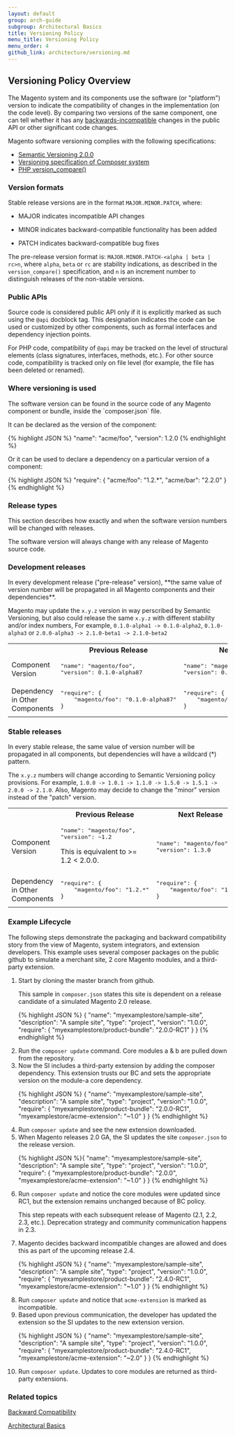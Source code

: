 ```yaml
---
layout: default
group: arch-guide
subgroup: Architectural Basics
title: Versioning Policy
menu_title: Versioning Policy
menu_order: 4
github_link: architecture/versioning.md
---
```


<h2 id="verpol">Versioning Policy Overview</h2>

The Magento system and its components use the software (or "platform") version to indicate the compatibility of changes in the implementation (on the code level). By comparing two versions of the same component, one can tell whether it has any <a href="{{ site.gdeurl }}architecture/backward-compatibility.html">backwards-incompatible</a> changes in the public API or other significant code changes.

Magento software versioning complies with the following specifications:

* [Semantic Versioning 2.0.0](http://semver.org/)
* [Versioning specification of Composer system](https://getcomposer.org/doc/04-schema.md#version)
* [PHP version_compare()](http://php.net/version_compare)


<h3>Version formats</h3>


Stable release versions are in the format `MAJOR.MINOR.PATCH`, where:

* MAJOR indicates incompatible API changes

* MINOR indicates backward-compatible functionality has been added

* PATCH indicates backward-compatible bug fixes


The pre-release version format is: `MAJOR.MINOR.PATCH-<alpha | beta | rc>n`, where `alpha`, `beta` or `rc` are stability indications, as described in the `version_compare()` specification, and
`n` is an increment number to distinguish releases of the non-stable versions.

<h3>Public APIs</h3>

Source code is considered public API only if it is explicitly marked as such using the `@api` docblock tag. This designation indicates the code can be used or customized by other components, such as formal interfaces and dependency injection points.

For PHP code, compatibility of `@api` may be tracked on the level of structural elements (class signatures, interfaces, methods, etc.). For other source code, compatibility is tracked only on file level (for example, the file has been deleted or renamed).


<h3>Where versioning is used</h3>
The software version can be found in the source code of any Magento component or bundle, inside the `composer.json` file.

It can be declared as the version of the component:

{% highlight JSON %}
"name": "acme/foo",
"version": 1.2.0
{% endhighlight %}

Or it can be used to declare a dependency on a particular version of a component:

{% highlight JSON %}
"require": {
    "acme/foo": "1.2.*",
    "acme/bar": "2.2.0"
}
{% endhighlight %}


<h3>Release types</h3>
This section describes how exactly and when the software version numbers will be changed with releases.

The software version will always change with any release of Magento source code.

<h3>Development releases</h3>
In every development release ("pre-release" version), **the same value of version number will be propagated in all Magento components and their dependencies**.

Magento may update the `x.y.z` version in way perscribed by Semantic Versioning, but also could release the same `x.y.z` with different stability and/or index numbers, For example, `0.1.0-alpha1 -> 0.1.0-alpha2`, `0.1.0-alpha3` or `2.0.0-alpha3 -> 2.1.0-beta1 -> 2.1.0-beta2`

<table>
<tbody>
<tr>
<th></th>
<th>Previous Release</th>
<th>Next Release</th>
</tr>
<tr>
<td>Component Version</td>
<td><pre>
"name": "magento/foo",
"version": 0.1.0-alpha87</pre></td>
<td><pre>
"name": "magento/foo",
"version": 0.1.0-alpha88</pre></td></tr>
<tr>
<td>Dependency in Other Components</td>
<td><pre>"require": {
    "magento/foo": "0.1.0-alpha87"
}
</pre></td>
<td><pre>"require": {
    "magento/foo": "0.1.0-alpha88"
}
</pre></td></tr>
</tbody>
</table>

<h3>Stable releases</h3>

In every stable release, the same value of version number will be propagated in all components, but dependencies will have a wildcard (*) pattern.

The `x.y.z` numbers will change according to Semantic Versioning policy provisions. For example, `1.0.0 -> 1.0.1 -> 1.1.0 -> 1.5.0 -> 1.5.1 -> 2.0.0 -> 2.1.0`. Also, Magento may decide to change the "minor" version instead of the "patch" version.


<table>
<tbody>
<tr>
<th></th>
<th>Previous Release</th>
<th>Next Release</th>
</tr>
<tr>
<td>Component Version</td>
<td><pre>"name": "magento/foo",
"version": ~1.2
</pre>
<p>This is equivalent to &gt;= 1.2 &lt; 2.0.0.</p></td>
<td><pre>"name": "magento/foo",
"version": 1.3.0
</pre></td></tr>
<tr>
<td>Dependency in Other Components</td>
<td><pre>"require": {
    "magento/foo": "1.2.*"
}
</pre></td>
<td><pre>"require": {
    "magento/foo": "1.3.*"
}
</pre></td>
</tr>
</tbody>
</table>


<h3>Example Lifecycle</h3>
The following steps demonstrate the packaging and backward compatibility story from the view of Magento, system integrators, and extension developers. This example uses several composer packages on the public github to simulate a merchant site, 2 core Magento modules, and a third-party extension.
<ol>
<li>Start by cloning the master branch from github.


   This sample in <code>composer.json</code> states this site is dependent on a release candidate of a simulated Magento 2.0 release.
   
{% highlight JSON %}
{
  "name": "myexamplestore/sample-site",
  "description": "A sample site",
  "type": "project",
  "version": "1.0.0",
  "require": {
    "myexamplestore/product-bundle": "2.0.0-RC1"
    }
}
{% endhighlight %}
</li>

<li>Run the <code>composer update</code> command. Core modules a & b are pulled down from the repository.</li>


<li>Now the SI includes a third-party extension by adding the composer dependency. This extension trusts our BC and sets the appropriate version on the module-a core dependency.

{% highlight JSON %}
{
  "name": "myexamplestore/sample-site",
  "description": "A sample site",
  "type": "project",
  "version": "1.0.0",
  "require": {
    "myexamplestore/product-bundle": "2.0.0-RC1",
    "myexamplestore/acme-extension": "~1.0"
    }
}
{% endhighlight %}
</li>

<li>Run <code>composer update</code> and see the new extension downloaded.</li>

<li>When Magento releases 2.0 GA, the SI updates the site <code>composer.json</code> to the release version.

{% highlight JSON %}{
  "name": "myexamplestore/sample-site",
  "description": "A sample site",
  "type": "project",
  "version": "1.0.0",
  "require": {
    "myexamplestore/product-bundle": "2.0.0",
    "myexamplestore/acme-extension": "~1.0"
    }
}
{% endhighlight %}
</li>

<li>Run <code>composer update</code> and notice the core modules were updated since RC1, but the extension remains unchanged because of BC policy. 

   This step repeats with each subsequent release of Magento (2.1, 2.2, 2.3, etc.). Deprecation strategy and community communication happens in 2.3.
</li>

<li>Magento decides backward incompatible changes are allowed and does this as part of the upcoming release 2.4.

   {% highlight JSON %}
{
  "name": "myexamplestore/sample-site",
  "description": "A sample site",
  "type": "project",
  "version": "1.0.0",
  "require": {
    "myexamplestore/product-bundle": "2.4.0-RC1",
    "myexamplestore/acme-extension": "~1.0"
    }
}
{% endhighlight %}
</li>

<li>Run <code>composer update</code> and notice that <code>acme-extension</code> is marked as incompatible. </li>

<li>Based upon previous communication, the developer has updated the extension so the SI updates to the new extension version.

{% highlight JSON %}
{
  "name": "myexamplestore/sample-site",
  "description": "A sample site",
  "type": "project",
  "version": "1.0.0",
  "require": {
    "myexamplestore/product-bundle": "2.4.0-RC1",
    "myexamplestore/acme-extension": "~2.0"
    }
}
{% endhighlight %}
</li>

<li>Run <code>composer update</code>. Updates to core modules are returned as third-party extensions.</li>

</ol>

<h3>Related topics</h3>
<a href="{{ site.gdeurl }}architecture/backward-compatibility.html">Backward Compatibility</a>

<a href="{{ site.gdeurl }}architecture/archi_perspectives/ABasics_intro.html">Architectural Basics</a>




